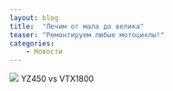 ```yaml
---
layout: blog
title:  "Лечим от мала до велика"
teaser: "Ремонтируем любые мотоциклы!"
categories:
    - Новости
---
```

![]({{site.baseurl}}/https://djebel-club.ru/forum/uploads/monthly_11_2015/post-2071-1448541214_thumb.jpg)
YZ450 vs VTX1800